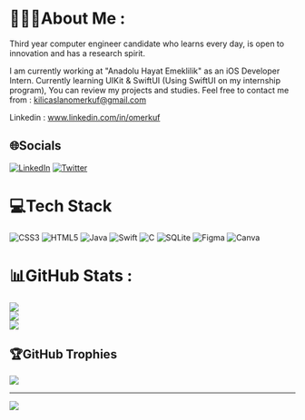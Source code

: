 # 👨🏻‍💻About Me :

Third year computer engineer candidate who learns every day, is open to
innovation and has a research spirit.

I am currently working at "Anadolu Hayat Emeklilik" as an iOS Developer Intern.
Currently learning UIKit & SwiftUI (Using SwiftUI on my internship program), You can review my projects and studies.
Feel free to contact me from : kilicaslanomerkuf@gmail.com

Linkedin : www.linkedin.com/in/omerkuf 

## 🌐Socials
[![LinkedIn](https://img.shields.io/badge/LinkedIn-%230077B5.svg?logo=linkedin&logoColor=white)](https://linkedin.com/in/omerkuf) [![Twitter](https://img.shields.io/badge/Twitter-%231DA1F2.svg?logo=Twitter&logoColor=white)](https://twitter.com/omerfuk) 

# 💻Tech Stack
![CSS3](https://img.shields.io/badge/css3-%231572B6.svg?style=for-the-badge&logo=css3&logoColor=white) ![HTML5](https://img.shields.io/badge/html5-%23E34F26.svg?style=for-the-badge&logo=html5&logoColor=white) ![Java](https://img.shields.io/badge/java-%23ED8B00.svg?style=for-the-badge&logo=java&logoColor=white) ![Swift](https://img.shields.io/badge/swift-F54A2A?style=for-the-badge&logo=swift&logoColor=white) ![C](https://img.shields.io/badge/c-%2300599C.svg?style=for-the-badge&logo=c&logoColor=white) ![SQLite](https://img.shields.io/badge/sqlite-%2307405e.svg?style=for-the-badge&logo=sqlite&logoColor=white) 	![Figma](https://img.shields.io/badge/figma-%23F24E1E.svg?style=for-the-badge&logo=figma&logoColor=white) ![Canva](https://img.shields.io/badge/Canva-%2300C4CC.svg?style=for-the-badge&logo=Canva&logoColor=white)
# 📊GitHub Stats :
![](https://github-readme-stats.vercel.app/api?username=omerfuk&theme=dracula&hide_border=true&include_all_commits=false&count_private=false)<br/>
![](https://github-readme-streak-stats.herokuapp.com/?user=omerfuk&theme=dracula&hide_border=true)<br/>
![](https://github-readme-stats.vercel.app/api/top-langs/?username=omerfuk&theme=dracula&hide_border=true&include_all_commits=false&count_private=false&layout=compact)

## 🏆GitHub Trophies
![](https://github-profile-trophy.vercel.app/?username=omerfuk&theme=radical&no-frame=false&no-bg=false&margin-w=4)

---
[![](https://visitcount.itsvg.in/api?id=omerfuk&icon=0&color=0)](https://visitcount.itsvg.in)
